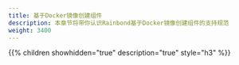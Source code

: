 ```yaml
---
title: 基于Docker镜像创建组件
description: 本章节将带你认识Rainbond基于Docker镜像创建组件的支持规范
weight: 3400
---
```


{{% children showhidden="true" description="true" style="h3"  %}}